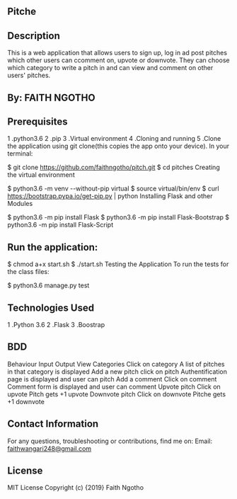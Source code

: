 ## Pitche
## Description
This is a web application that allows users to sign up, log in ad post pitches which other users can ccomment on, upvote or downvote. They can choose which category to write a pitch in and can view and comment on other users' pitches.

## By: FAITH NGOTHO
## Prerequisites
1 .python3.6
2 .pip
3 .Virtual environment
4 .Cloning and running
5 .Clone the application using git clone(this copies the app onto your device). In your terminal:

$ git clone https://github.com/faithngotho/pitch.git
$ cd pitches
Creating the virtual environment

$ python3.6 -m venv --without-pip virtual
$ source virtual/bin/env
$ curl https://bootstrap.pypa.io/get-pip.py | python
Installing Flask and other Modules

$ python3.6 -m pip install Flask
$ python3.6 -m pip install Flask-Bootstrap
$ python3.6 -m pip install Flask-Script
## Run the application:

$ chmod a+x start.sh
$ ./start.sh
Testing the Application To run the tests for the class files:

$ python3.6 manage.py test

## Technologies Used
1 .Python 3.6
2 .Flask
3 .Boostrap
## BDD
Behaviour	Input	Output
View Categories	Click on category	A list of pitches in that category is displayed
Add a new pitch	click on pitch	Authentification page is displayed and user can pitch
Add a comment	Click on comment	Comment form is displayed and user can comment
Upvote pitch	Click on upvote	Pitch gets +1 upvote
Downvote pitch	Click on downvote	Pitche gets +1 downvote
## Contact Information
For any questions, troubleshooting or contributions, find me on: Email: faithwangari248@gmail.com

## License
MIT License Copyright (c) {2019} Faith Ngotho
